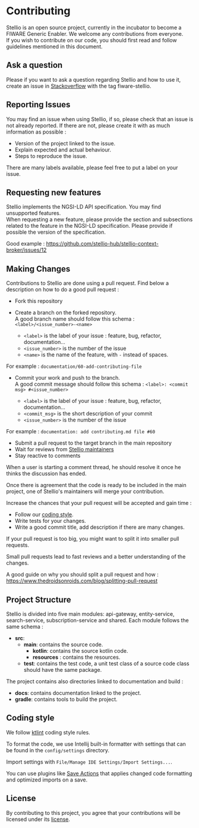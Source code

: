 # Contributing

Stellio is an open source project, currently in the incubator to become a FIWARE Generic Enabler. We welcome any contributions from everyone.  
If you wish to contribute on our code, you should first read and follow guidelines mentioned in this document.

## Ask a question 

Please if you want to ask a question regarding Stellio and how to use it, create an issue
 in [Stackoverflow](https://stackoverflow.com/) with the tag fiware-stellio.

## Reporting Issues

You may find an issue when using Stellio, if so, please check that an issue is not already reported. If there are not, 
please create it with as much information as possible :

- Version of the project linked to the issue.
- Explain expected and actual behaviour.
- Steps to reproduce the issue.

There are many labels available, please feel free to put a label on your issue.

## Requesting new features

Stellio implements the NGSI-LD API specification.  You may find unsupported features.  
When requesting a new feature, please provide the section and subsections related to the feature in the NGSI-LD 
specification. Please provide if possible the version of the specification.

Good example : 
https://github.com/stellio-hub/stellio-context-broker/issues/12

## Making Changes

Contributions to Stellio are done using a pull request. Find below a description on how to do a good pull request :

- Fork this repository
- Create a branch on the forked repository.  
A good branch name should follow this schema : `<label>/<issue_number>-<name>`

    - `<label>` is the label of your issue : feature, bug, refactor, documentation...
    - `<issue_number>` is the number of the issue
    - `<name>` is the name of the feature, with `-` instead of spaces.

For example : `documentation/60-add-contributing-file`

- Commit your work and push to the branch.  
A good commit message should follow this schema : `<label>: <commit msg> #<issue_number>`

    - `<label>` is the label of your issue : feature, bug, refactor, documentation...
    - `<commit_msg>` is the short description of your commit
    - `<issue_number>` is the number of the issue

For example : `documentation: add contributing.md file #60`

- Submit a pull request to the target branch in the main repository
- Wait for reviews from [Stellio maintainers](https://github.com/orgs/stellio-hub/people)
- Stay reactive to comments

When a user is starting a comment thread, he should resolve it once he thinks the discussion has ended.

Once there is agreement that the code is ready to be included in the main project, one of Stellio's
maintainers will merge your contribution.

Increase the chances that your pull request will be accepted and gain time :

- Follow our [coding style](https://github.com/stellio-hub/stellio-context-broker/blob/develop/docs/CONTRIBUTING.md#coding-style).
- Write tests for your changes.
- Write a good commit title, add description if there are many changes.

If your pull request is too big, you might want to split it into smaller pull requests.

Small pull requests lead to fast reviews and a better understanding of the changes.

A good guide on why you should split a pull request and how : https://www.thedroidsonroids.com/blog/splitting-pull-request

## Project Structure

Stellio is divided into five main modules: api-gateway, entity-service, search-service, subscription-service and shared.
Each module follows the same schema :
- **src**:
    - **main**: contains the source code.
        - **kotlin**: contains the source kotlin code.
        - **resources** : contains the resources.
    - **test**: contains the test code, a unit test class of a source code class should have the same package.

The project contains also directories linked to documentation and build :

- **docs**: contains documentation linked to the project.
- **gradle**: contains tools to build the project.

## Coding style

We follow [ktlint](https://ktlint.github.io/#rules) coding style rules.

To format the code, we use Intellij built-in formatter with settings that can be found in the `config/settings` directory.

Import settings with `File/Manage IDE Settings/Import Settings...`.

You can use plugins like [Save Actions](https://plugins.jetbrains.com/plugin/7642-save-actions) that applies 
changed code formatting and optimized imports on a save.

## License

By contributing to this project, you agree that your contributions will be
licensed under its [license](LICENSE).
